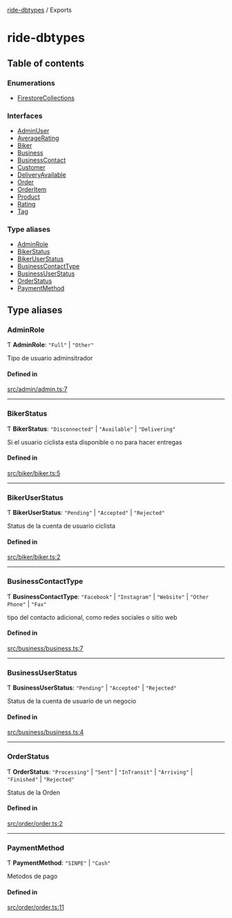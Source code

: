 [ride-dbtypes](README.md) / Exports

# ride-dbtypes

## Table of contents

### Enumerations

- [FirestoreCollections](enums/FirestoreCollections.md)

### Interfaces

- [AdminUser](interfaces/AdminUser.md)
- [AverageRating](interfaces/AverageRating.md)
- [Biker](interfaces/Biker.md)
- [Business](interfaces/Business.md)
- [BusinessContact](interfaces/BusinessContact.md)
- [Customer](interfaces/Customer.md)
- [DeliveryAvailable](interfaces/DeliveryAvailable.md)
- [Order](interfaces/Order.md)
- [OrderItem](interfaces/OrderItem.md)
- [Product](interfaces/Product.md)
- [Rating](interfaces/Rating.md)
- [Tag](interfaces/Tag.md)

### Type aliases

- [AdminRole](modules.md#adminrole)
- [BikerStatus](modules.md#bikerstatus)
- [BikerUserStatus](modules.md#bikeruserstatus)
- [BusinessContactType](modules.md#businesscontacttype)
- [BusinessUserStatus](modules.md#businessuserstatus)
- [OrderStatus](modules.md#orderstatus)
- [PaymentMethod](modules.md#paymentmethod)

## Type aliases

### AdminRole

Ƭ **AdminRole**: ``"Full"`` \| ``"Other"``

Tipo de usuario adminsitrador

#### Defined in

[src/admin/admin.ts:7](https://github.com/gatitolabs/ride-dbtypes/blob/b537781/src/admin/admin.ts#L7)

___

### BikerStatus

Ƭ **BikerStatus**: ``"Disconnected"`` \| ``"Available"`` \| ``"Delivering"``

Si el usuario ciclista esta disponible o no para hacer entregas

#### Defined in

[src/biker/biker.ts:5](https://github.com/gatitolabs/ride-dbtypes/blob/b537781/src/biker/biker.ts#L5)

___

### BikerUserStatus

Ƭ **BikerUserStatus**: ``"Pending"`` \| ``"Accepted"`` \| ``"Rejected"``

Status de la cuenta de usuario ciclista

#### Defined in

[src/biker/biker.ts:2](https://github.com/gatitolabs/ride-dbtypes/blob/b537781/src/biker/biker.ts#L2)

___

### BusinessContactType

Ƭ **BusinessContactType**: ``"Facebook"`` \| ``"Instagram"`` \| ``"Website"`` \| ``"Other Phone"`` \| ``"Fax"``

tipo del contacto adicional, como redes sociales o sitio web

#### Defined in

[src/business/business.ts:7](https://github.com/gatitolabs/ride-dbtypes/blob/b537781/src/business/business.ts#L7)

___

### BusinessUserStatus

Ƭ **BusinessUserStatus**: ``"Pending"`` \| ``"Accepted"`` \| ``"Rejected"``

Status de la cuenta de usuario de un negocio

#### Defined in

[src/business/business.ts:4](https://github.com/gatitolabs/ride-dbtypes/blob/b537781/src/business/business.ts#L4)

___

### OrderStatus

Ƭ **OrderStatus**: ``"Processing"`` \| ``"Sent"`` \| ``"InTransit"`` \| ``"Arriving"`` \| ``"Finished"`` \| ``"Rejected"``

Status de la Orden

#### Defined in

[src/order/order.ts:2](https://github.com/gatitolabs/ride-dbtypes/blob/b537781/src/order/order.ts#L2)

___

### PaymentMethod

Ƭ **PaymentMethod**: ``"SINPE"`` \| ``"Cash"``

Metodos de pago

#### Defined in

[src/order/order.ts:11](https://github.com/gatitolabs/ride-dbtypes/blob/b537781/src/order/order.ts#L11)
